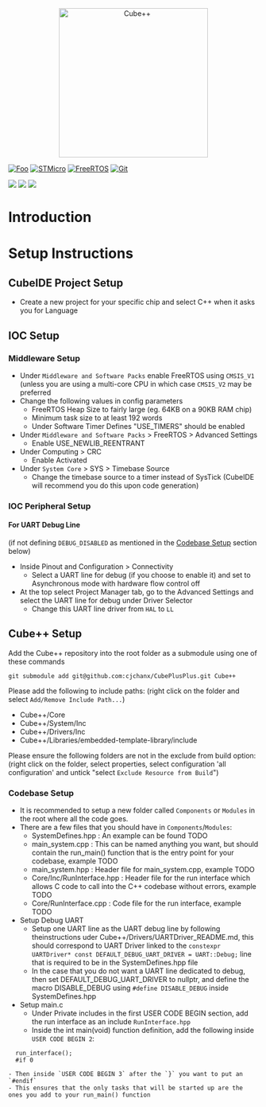 <div align="center">
<img alt="Cube++" src="https://github.com/cjchanx/CubePlusPlus/assets/78698227/025c59ea-36be-4131-9b09-06c37ff81b52" width="300"/>
</div>

<a href="https://en.cppreference.com/w/" rel="CppReference">![Foo](https://user-images.githubusercontent.com/78698227/185344746-ace6a502-a9a3-43d6-9379-daad6f4ffcd3.svg)</a>
<a href="https://www.st.com/" rel="STMicro">![STMicro](https://user-images.githubusercontent.com/78698227/185344511-0296b5ed-15a3-4013-a98a-6dcd38222382.svg)</a>
<a href="https://www.freertos.org/features.html" rel="FreeRTOS">![FreeRTOS](https://camo.githubusercontent.com/da874464f191d72e47b3f6834b0ae26e8c3b5edbaeafcdacf526a844a972f87c/68747470733a2f2f696d672e736869656c64732e696f2f62616467652f4672656552544f532d2532333234373133332e7376673f7374796c653d666f722d7468652d6261646765)</a>
<a href="https://github.com/cjchanx/CubePlusPlus.git" rel="GitHub">![Git](https://img.shields.io/badge/git-%23F05033.svg?style=for-the-badge&logo=git&logoColor=white)</a>

![](https://img.shields.io/github/repo-size/cjchanx/CubePlusPlus?label=Size)
![](https://img.shields.io/github/commit-activity/m/cjchanx/CubePlusPlus)
![](https://img.shields.io/github/contributors/cjchanx/CubePlusPlus)

# Introduction

# Setup Instructions 
## CubeIDE Project Setup
- Create a new project for your specific chip and select C++ when it asks you for Language

## IOC Setup
### Middleware Setup
- Under `Middleware and Software Packs` enable FreeRTOS using `CMSIS_V1` (unless you are using a multi-core CPU in which case `CMSIS_V2` may be preferred
- Change the following values in config parameters
    - FreeRTOS Heap Size to fairly large (eg. 64KB on a 90KB RAM chip)
    - Minimum task size to at least 192 words
    - Under Software Timer Defines "USE_TIMERS" should be enabled
- Under `Middleware and Software Packs` > FreeRTOS > Advanced Settings
    - Enable USE_NEWLIB_REENTRANT
- Under Computing > CRC 
    - Enable Activated
- Under `System Core` > SYS > Timebase Source
    - Change the timebase source to a timer instead of SysTick (CubeIDE will recommend you do this upon code generation)

### IOC Peripheral Setup
#### For UART Debug Line 
(if not defining `DEBUG_DISABLED` as mentioned in the [Codebase Setup](#Codebase-Setup) section below)

- Inside Pinout and Configuration > Connectivity
    - Select a UART line for debug (if you choose to enable it) and set to Asynchronous mode with hardware flow control off
- At the top select Project Manager tab, go to the Advanced Settings and select the UART line for debug under Driver Selector
    - Change this UART line driver from `HAL` to `LL`


## Cube++ Setup
Add the Cube++ repository into the root folder as a submodule using one of these commands
```
git submodule add git@github.com:cjchanx/CubePlusPlus.git Cube++
```

Please add the following to include paths:
(right click on the folder and select `Add/Remove Include Path...`)
- Cube++/Core
- Cube++/System/Inc
- Cube++/Drivers/Inc
- Cube++/Libraries/embedded-template-library/include

Please ensure the following folders are not in the exclude from build option:
(right click on the folder, select properties, select configuration 'all configuration' and untick "select `Exclude Resource from Build`")

### Codebase Setup
- It is recommended to setup a new folder called `Components` or `Modules` in the root where all the code goes.
- There are a few files that you should have in `Components`/`Modules`:
	- SystemDefines.hpp : An example can be found TODO
	- main_system.cpp   : This can be named anything you want, but should contain the run_main() function that is the entry point for your codebase, example TODO
	- main_system.hpp   : Header file for main_system.cpp, example TODO
	- Core/Inc/RunInterface.hpp : Header file for the run interface which allows C code to call into the C++ codebase without errors, example TODO
	- Core/RunInterface.cpp : Code file for the run interface, example TODO
- Setup Debug UART
	- Setup one UART line as the UART debug line by following theinstructions uder Cube++/Drivers/UARTDriver_README.md, this should correspond to UART Driver linked to the 
	`constexpr UARTDriver* const DEFAULT_DEBUG_UART_DRIVER = UART::Debug;` line that is required to be in the SystemDefines.hpp file
	- In the case that you do not want a UART line dedicated to debug, then set DEFAULT_DEBUG_UART_DRIVER to nullptr, and
	define the macro DISABLE_DEBUG using `#define DISABLE_DEBUG` inside SystemDefines.hpp
- Setup main.c
	- Under Private includes in the first USER CODE BEGIN section, add the run interface as an include `RunInterface.hpp`
	- Inside the int main(void) function definition, add the following inside `USER CODE BEGIN 2`:
```
  run_interface();
  #if 0
```
	- Then inside `USER CODE BEGIN 3` after the `}` you want to put an `#endif`
	- This ensures that the only tasks that will be started up are the ones you add to your run_main() function
 
